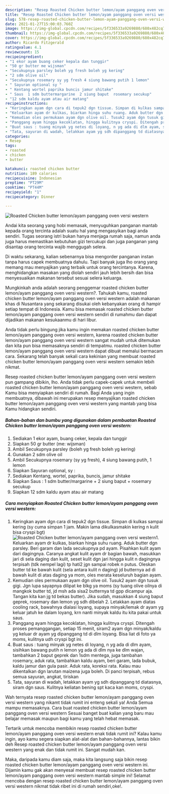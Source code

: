 ```yaml
---
description: "Resep Roasted Chicken butter lemon/ayam panggang oven versi western yang lezat Untuk Jualan"
title: "Resep Roasted Chicken butter lemon/ayam panggang oven versi western yang lezat Untuk Jualan"
slug: 578-resep-roasted-chicken-butter-lemon-ayam-panggang-oven-versi-western-yang-lezat-untuk-jualan
date: 2021-01-27T15:00:03.760Z
image: https://img-global.cpcdn.com/recipes/5f336533a9269880/680x482cq70/roasted-chicken-butter-lemonayam-panggang-oven-versi-western-foto-resep-utama.jpg
thumbnail: https://img-global.cpcdn.com/recipes/5f336533a9269880/680x482cq70/roasted-chicken-butter-lemonayam-panggang-oven-versi-western-foto-resep-utama.jpg
cover: https://img-global.cpcdn.com/recipes/5f336533a9269880/680x482cq70/roasted-chicken-butter-lemonayam-panggang-oven-versi-western-foto-resep-utama.jpg
author: Ricardo Fitzgerald
ratingvalue: 4.1
reviewcount: 15
recipeingredient:
- "1 ekor ayam buang ceker kepala dan tunggir"
- "50 gr butter me wijsman"
- "Secukupnya parsley boleh yg fresh boleh yg kering"
- "2 sdm olive oil"
- "Secukupnya rosemary sy yg fresh 4 siung bawang putih 1 lemon"
- " Sayuran optional sy "
- " Kentang wortel paprika buncis jamur shitake"
- " Saus  1 sdm buttermargarine  2 siung baput  rosemary secukup"
- "12 sdm kaldu ayam atau air matang"
recipeinstructions:
- "Keringkan ayam dgn cara di tepuk2 dgn tissue. Simpan di kulkas sampai kering (sy cuma simpan 1 jam. Makin lama dikulkasmakin kering n kulit bisa cryspi bgt)"
- "Keluarkan ayam dr kulkas, biarkan hinga suhu ruang. Aduk butter dgn parsley. Beri garam dan lada secukupnya pd ayam. Pisahkan kulit ayam dari dagingnya. Caranya angkat kulit ayam dr bagian bawah, masukkan jari di sela daging dan kulit, seset kulit dgn jari hingga kulit n dagingnya terpisah (tdk nempel lagi) tp hati2 jgn sampai robek n putus. Oleskan butter td ke bawah kulit (sela antara kulit n daging) jd butternya ad di bawah kulit di atas daging ya mom, oles merata keseluruh bagian ayam."
- "Kemudian oles permukaan ayam dgn olive oil. Tusuk2 ayam dgn tusuk gigi. Jgn lupa sayapnya dilipat ke blkg ya moms (sy tuang olive oilnya di mangkok butter td, jd msh ada sisa2 butternya td gpp dicampur aja. Tangan kita kan jg td bekas butter). Jika sudah, masukkan 4 siung baput geprek, rosemary dan lemon yg sdh dibelah 2. Letakkan ayam diatas cooling rack, bawahnya dialasi loyang, supaya minyak/lemak dr ayam yg keluar jatuh ke dalam loyang, krn nanti minyak kaldu itu kita pakai untuk saus."
- "Panggang ayam hingga kecoklatan, hingga kulitnya cryspi. Ditengah proses pemanggangan, setiap 15 menit, siram2 ayam dgn minyak/kaldu yg keluar dr ayam yg dipanggang td di dlm loyang. Bisa liat di foto ya moms, kulitnya udh cryspi bgt ini."
- "Buat saus : tuang minyak yg netes di loyang, n yg ada di dlm ayam, sisihkan bawang putih n lemon yg ada di dlm nya ke dlm wajan, tambahkan 2 baput geprek dan 1sdm mentega, juga tambahan rosemary, aduk rata, tambahkan kaldu ayam, beri garam, lada bubuk, kaldu jamur dan gula pasir. Aduk rata, koreksi rata. Kalau mau dikentalkan dgn larutan maizena juga boleh. Di panci terpisah, rebus semua sayuran, angkat, tiriskan"
- "Tata, sayuran di wadah, letakkan ayam yg sdh dipanggang td diatasnya, siram dgn saus. Kulitnya keliatan bening spt kaca kan moms, cryspi."
categories:
- Resep
tags:
- roasted
- chicken
- butter

katakunci: roasted chicken butter 
nutrition: 189 calories
recipecuisine: Indonesian
preptime: "PT29M"
cooktime: "PT44M"
recipeyield: "1"
recipecategory: Dinner

---
```



![Roasted Chicken butter lemon/ayam panggang oven versi western](https://img-global.cpcdn.com/recipes/5f336533a9269880/680x482cq70/roasted-chicken-butter-lemonayam-panggang-oven-versi-western-foto-resep-utama.jpg)

Andai kita seorang yang hobi memasak, menyuguhkan panganan mantab kepada orang tercinta adalah suatu hal yang mengasyikan bagi anda sendiri. Tugas seorang istri bukan hanya menjaga rumah saja, namun anda juga harus memastikan kebutuhan gizi tercukupi dan juga panganan yang disantap orang tercinta wajib menggugah selera.

Di waktu  sekarang, kalian sebenarnya bisa mengorder panganan instan tanpa harus capek membuatnya dahulu. Tapi banyak juga lho orang yang memang mau menyajikan yang terbaik untuk orang tercintanya. Karena, menghidangkan masakan yang diolah sendiri jauh lebih bersih dan bisa menyesuaikan makanan tersebut sesuai selera keluarga. 



Mungkinkah anda adalah seorang penggemar roasted chicken butter lemon/ayam panggang oven versi western?. Tahukah kamu, roasted chicken butter lemon/ayam panggang oven versi western adalah makanan khas di Nusantara yang sekarang disukai oleh kebanyakan orang di hampir setiap tempat di Indonesia. Kamu bisa memasak roasted chicken butter lemon/ayam panggang oven versi western sendiri di rumahmu dan dapat dijadikan makanan kesukaanmu di hari libur.

Anda tidak perlu bingung jika kamu ingin memakan roasted chicken butter lemon/ayam panggang oven versi western, karena roasted chicken butter lemon/ayam panggang oven versi western sangat mudah untuk ditemukan dan kita pun bisa memasaknya sendiri di tempatmu. roasted chicken butter lemon/ayam panggang oven versi western dapat dibuat memalui bermacam cara. Sekarang telah banyak sekali cara kekinian yang membuat roasted chicken butter lemon/ayam panggang oven versi western semakin lebih nikmat.

Resep roasted chicken butter lemon/ayam panggang oven versi western pun gampang dibikin, lho. Anda tidak perlu capek-capek untuk membeli roasted chicken butter lemon/ayam panggang oven versi western, sebab Kamu bisa menyiapkan sendiri di rumah. Bagi Anda yang ingin membuatnya, dibawah ini merupakan resep menyajikan roasted chicken butter lemon/ayam panggang oven versi western yang mantab yang bisa Kamu hidangkan sendiri.

<!--inarticleads1-->

##### Bahan-bahan dan bumbu yang digunakan dalam pembuatan Roasted Chicken butter lemon/ayam panggang oven versi western:

1. Sediakan 1 ekor ayam, buang ceker, kepala dan tunggir
1. Siapkan 50 gr butter (me: wijsman)
1. Ambil Secukupnya parsley (boleh yg fresh boleh yg kering)
1. Gunakan 2 sdm olive oil
1. Ambil Secukupnya rosemary (sy yg fresh), 4 siung bawang putih, 1 lemon
1. Siapkan  Sayuran optional, sy :
1. Sediakan  Kentang, wortel, paprika, buncis, jamur shitake
1. Siapkan  Saus : 1 sdm butter/margarine + 2 siung baput + rosemary secukup
1. Siapkan 12 sdm kaldu ayam atau air matang




<!--inarticleads2-->

##### Cara menyiapkan Roasted Chicken butter lemon/ayam panggang oven versi western:

1. Keringkan ayam dgn cara di tepuk2 dgn tissue. Simpan di kulkas sampai kering (sy cuma simpan 1 jam. Makin lama dikulkasmakin kering n kulit bisa cryspi bgt)
<img src="https://img-global.cpcdn.com/steps/c0f7b8270df4cb5e/160x128cq70/roasted-chicken-butter-lemonayam-panggang-oven-versi-western-langkah-memasak-1-foto.jpg" alt="Roasted Chicken butter lemon/ayam panggang oven versi western">1. Keluarkan ayam dr kulkas, biarkan hinga suhu ruang. Aduk butter dgn parsley. Beri garam dan lada secukupnya pd ayam. Pisahkan kulit ayam dari dagingnya. Caranya angkat kulit ayam dr bagian bawah, masukkan jari di sela daging dan kulit, seset kulit dgn jari hingga kulit n dagingnya terpisah (tdk nempel lagi) tp hati2 jgn sampai robek n putus. Oleskan butter td ke bawah kulit (sela antara kulit n daging) jd butternya ad di bawah kulit di atas daging ya mom, oles merata keseluruh bagian ayam.
1. Kemudian oles permukaan ayam dgn olive oil. Tusuk2 ayam dgn tusuk gigi. Jgn lupa sayapnya dilipat ke blkg ya moms (sy tuang olive oilnya di mangkok butter td, jd msh ada sisa2 butternya td gpp dicampur aja. Tangan kita kan jg td bekas butter). Jika sudah, masukkan 4 siung baput geprek, rosemary dan lemon yg sdh dibelah 2. Letakkan ayam diatas cooling rack, bawahnya dialasi loyang, supaya minyak/lemak dr ayam yg keluar jatuh ke dalam loyang, krn nanti minyak kaldu itu kita pakai untuk saus.
1. Panggang ayam hingga kecoklatan, hingga kulitnya cryspi. Ditengah proses pemanggangan, setiap 15 menit, siram2 ayam dgn minyak/kaldu yg keluar dr ayam yg dipanggang td di dlm loyang. Bisa liat di foto ya moms, kulitnya udh cryspi bgt ini.
1. Buat saus : tuang minyak yg netes di loyang, n yg ada di dlm ayam, sisihkan bawang putih n lemon yg ada di dlm nya ke dlm wajan, tambahkan 2 baput geprek dan 1sdm mentega, juga tambahan rosemary, aduk rata, tambahkan kaldu ayam, beri garam, lada bubuk, kaldu jamur dan gula pasir. Aduk rata, koreksi rata. Kalau mau dikentalkan dgn larutan maizena juga boleh. Di panci terpisah, rebus semua sayuran, angkat, tiriskan
1. Tata, sayuran di wadah, letakkan ayam yg sdh dipanggang td diatasnya, siram dgn saus. Kulitnya keliatan bening spt kaca kan moms, cryspi.




Wah ternyata resep roasted chicken butter lemon/ayam panggang oven versi western yang nikamt tidak rumit ini enteng sekali ya! Anda Semua mampu memasaknya. Cara buat roasted chicken butter lemon/ayam panggang oven versi western Sesuai banget buat kalian yang baru mau belajar memasak maupun bagi kamu yang telah hebat memasak.

Tertarik untuk mencoba membikin resep roasted chicken butter lemon/ayam panggang oven versi western enak tidak rumit ini? Kalau kamu ingin, ayo kamu segera siapkan alat-alat dan bahan-bahannya, lantas bikin deh Resep roasted chicken butter lemon/ayam panggang oven versi western yang enak dan tidak rumit ini. Sangat mudah kan. 

Maka, daripada kamu diam saja, maka kita langsung saja bikin resep roasted chicken butter lemon/ayam panggang oven versi western ini. Dijamin kamu gak akan menyesal membuat resep roasted chicken butter lemon/ayam panggang oven versi western mantab simple ini! Selamat mencoba dengan resep roasted chicken butter lemon/ayam panggang oven versi western nikmat tidak ribet ini di rumah sendiri,oke!.

